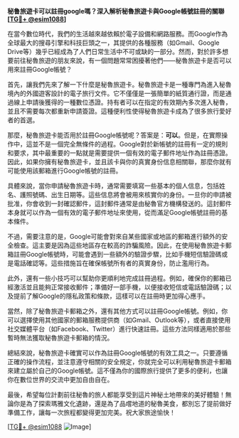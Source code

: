 **秘鲁旅遊卡可以註冊google嗎？深入解析秘魯旅遊卡與Google帳號註冊的關聯[[TG💪+ @esim1088](https://t.me/s/esim1088)]**

在當今數位時代，我們的生活越來越依賴於電子設備和網路服務。而Google作為全球最大的搜尋引擎和科技巨頭之一，其提供的各種服務（如Gmail、Google Drive等）幾乎已經成為了人們日常生活中不可或缺的一部分。然而，對於許多想要前往秘魯旅遊的朋友來說，有一個問題常常困擾著他們——秘魯旅遊卡是否可以用來註冊Google帳號？

首先，讓我們先來了解一下什麼是秘魯旅遊卡。秘魯旅遊卡是一種專門為進入秘魯境內的外國遊客設計的電子旅行文件。它不僅僅是一張簡單的紙質通行證，而是通過線上申請後獲得的一種數位憑證。持有者可以在指定的有效期內多次進入秘魯，並且不需要每次都重新申請簽證。這種便利性使得秘魯旅遊卡成為了很多旅行愛好者的首選。

那麼，秘魯旅遊卡能否用於註冊Google帳號呢？答案是：**可以**。但是，在實際操作中，這並不是一個完全無條件的過程。Google對於新帳號的註冊有一定的規則和要求，其中最重要的一點就是需要提供一個有效的電子郵件地址作為註冊憑證。因此，如果你擁有秘魯旅遊卡，並且該卡與你的真實身份信息相關聯，那麼你就有可能使用該郵箱進行Google帳號的註冊。

具體來說，當你申請秘魯旅遊卡時，通常需要填寫一些基本的個人信息，包括姓名、護照號碼、出生日期等。這些信息將會被用來核實你的身份。一旦你的申請被批准，你會收到一封確認郵件，這封郵件通常是由秘魯官方機構發送的。這封郵件本身就可以作為一個有效的電子郵件地址來使用，從而滿足Google帳號註冊的基本條件。

不過，需要注意的是，Google可能會對來自某些國家或地區的郵箱進行額外的安全檢查。這主要是因為這些地區存在較高的詐騙風險。因此，在使用秘魯旅遊卡郵箱註冊Google帳號時，可能會遇到一些額外的驗證步驟，比如手機短信驗證碼或是電話確認等。這些措施旨在確保帳號所有者的真實身份，防止濫用行為。

此外，還有一些小技巧可以幫助你更順利地完成註冊過程。例如，確保你的郵箱已經激活並且能夠正常接收郵件；準備好一部手機，以便接收短信或電話驗證碼；以及提前了解Google的隱私政策和條款，這樣可以在註冊時更加得心應手。

當然，除了秘魯旅遊卡郵箱之外，還有其他方式可以註冊Google帳號。例如，你可以選擇使用其他國家的郵箱服務提供商（如Gmail、Outlook等），或者直接使用社交媒體平台（如Facebook、Twitter）進行快速註冊。這些方法同樣適用於那些暫時無法獲取秘魯旅遊卡郵箱的情況。

總結來說，秘魯旅遊卡確實可以作為註冊Google帳號的有效工具之一。只要遵循正確的操作流程，並注意遵守相關的安全規定，你就完全可以利用秘魯旅遊卡郵箱來建立屬於自己的Google帳號。這不僅為你的國際旅行提供了更多的便利，也讓你在數位世界的交流中更加自由自在。

最後，希望每位計劃前往秘魯的旅人都能享受到這片神秘土地帶來的美好體驗！無論你是為了探索瑪雅文化遺跡，還是為了品嚐地道的秘魯美食，都別忘了提前做好準備工作，讓每一次旅程都變得更加完美。祝大家旅途愉快！

[[TG💪+ @esim1088](https://t.me/s/esim1088) ![Image](https://i.postimg.cc/4NQfJmqS/Snipaste-2025-05-13-00-14-12.png)]